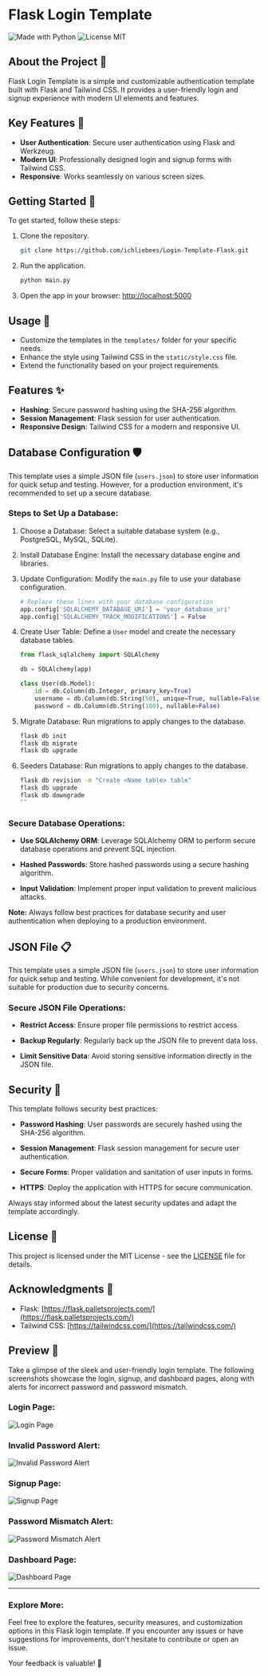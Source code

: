 <!-- Title -->
# Flask Login Template

<!-- Badges -->
![Made with Python](https://img.shields.io/badge/made%20with-Python-blue.svg)
![License MIT](https://img.shields.io/badge/license-MIT-green.svg)

<!-- About the Project -->
## About the Project 🚀

Flask Login Template is a simple and customizable authentication template built with Flask and Tailwind CSS. It provides a user-friendly login and signup experience with modern UI elements and features.

<!-- Features -->
## Key Features 🌟

- **User Authentication**: Secure user authentication using Flask and Werkzeug.
- **Modern UI**: Professionally designed login and signup forms with Tailwind CSS.
- **Responsive**: Works seamlessly on various screen sizes.

<!-- Getting Started -->
## Getting Started 🚦

To get started, follow these steps:

1. Clone the repository.
   ```bash
   git clone https://github.com/ichliebees/Login-Template-Flask.git
   ```

2. Run the application.
   ```bash
   python main.py
   ```

3. Open the app in your browser: [http://localhost:5000](http://localhost:5000)

<!-- Usage -->
## Usage 🚀

- Customize the templates in the `templates/` folder for your specific needs.
- Enhance the style using Tailwind CSS in the `static/style.css` file.
- Extend the functionality based on your project requirements.

<!-- Features -->
## Features ✨

- **Hashing**: Secure password hashing using the SHA-256 algorithm.
- **Session Management**: Flask session for user authentication.
- **Responsive Design**: Tailwind CSS for a modern and responsive UI.

<!-- Database Configuration -->
## Database Configuration 🛡️

This template uses a simple JSON file (`users.json`) to store user information for quick setup and testing. However, for a production environment, it's recommended to set up a secure database.

### Steps to Set Up a Database:

1. Choose a Database: Select a suitable database system (e.g., PostgreSQL, MySQL, SQLite).

2. Install Database Engine: Install the necessary database engine and libraries.

3. Update Configuration: Modify the `main.py` file to use your database configuration.

    ```python
    # Replace these lines with your database configuration
    app.config['SQLALCHEMY_DATABASE_URI'] = 'your_database_uri'
    app.config['SQLALCHEMY_TRACK_MODIFICATIONS'] = False
    ```

4. Create User Table: Define a `User` model and create the necessary database tables.

    ```python
    from flask_sqlalchemy import SQLAlchemy

    db = SQLAlchemy(app)

    class User(db.Model):
        id = db.Column(db.Integer, primary_key=True)
        username = db.Column(db.String(50), unique=True, nullable=False)
        password = db.Column(db.String(100), nullable=False)
    ```

5. Migrate Database: Run migrations to apply changes to the database.

    ```bash
    flask db init
    flask db migrate
    flask db upgrade
    ```

6. Seeders Database: Run migrations to apply changes to the database.

    ```bash
    flask db revision -m "Create <Name table> table"
    flask db upgrade
    flask db downgrade
    ``

### Secure Database Operations:

- **Use SQLAlchemy ORM**: Leverage SQLAlchemy ORM to perform secure database operations and prevent SQL injection.

- **Hashed Passwords**: Store hashed passwords using a secure hashing algorithm.

- **Input Validation**: Implement proper input validation to prevent malicious attacks.

**Note:** Always follow best practices for database security and user authentication when deploying to a production environment.

<!-- JSON File -->
## JSON File 📋

This template uses a simple JSON file (`users.json`) to store user information for quick setup and testing. While convenient for development, it's not suitable for production due to security concerns.

### Secure JSON File Operations:

- **Restrict Access**: Ensure proper file permissions to restrict access.

- **Backup Regularly**: Regularly back up the JSON file to prevent data loss.

- **Limit Sensitive Data**: Avoid storing sensitive information directly in the JSON file.

<!-- Security -->
## Security 🔐

This template follows security best practices:

- **Password Hashing**: User passwords are securely hashed using the SHA-256 algorithm.

- **Session Management**: Flask session management for secure user authentication.

- **Secure Forms**: Proper validation and sanitation of user inputs in forms.

- **HTTPS**: Deploy the application with HTTPS for secure communication.

Always stay informed about the latest security updates and adapt the template accordingly.




<!-- License -->
## License 📄

This project is licensed under the MIT License - see the [LICENSE](LICENSE) file for details.

<!-- Acknowledgments -->
## Acknowledgments 🙌

- Flask: [https://flask.palletsprojects.com/](https://flask.palletsprojects.com/)
- Tailwind CSS: [https://tailwindcss.com/](https://tailwindcss.com/)


<!-- Preview -->
## Preview 🚀

Take a glimpse of the sleek and user-friendly login template. The following screenshots showcase the login, signup, and dashboard pages, along with alerts for incorrect password and password mismatch.

### Login Page:

![Login Page](https://github.com/ichliebees/Login-Template-Flask/assets/138697155/6f38df61-b4a7-4f8f-a4bc-bc62c1d3d4a4)

### Invalid Password Alert:

![Invalid Password Alert](https://github.com/ichliebees/Login-Template-Flask/assets/138697155/1ec24d84-b5cc-4168-95f5-131209d14aeb)

### Signup Page:

![Signup Page](https://github.com/ichliebees/Login-Template-Flask/assets/138697155/72208a5f-0d53-466e-8abb-079d9dbca47f)

### Password Mismatch Alert:

![Password Mismatch Alert](https://github.com/ichliebees/Login-Template-Flask/assets/138697155/d21cb890-a052-4fa1-b697-322761ab91ad)

### Dashboard Page:

![Dashboard Page](https://github.com/ichliebees/Login-Template-Flask/assets/138697155/60f3a2a2-de7a-4ba5-bbe5-379a92d9d6fe)

---

### Explore More:

Feel free to explore the features, security measures, and customization options in this Flask login template. If you encounter any issues or have suggestions for improvements, don't hesitate to contribute or open an issue.

Your feedback is valuable! 🌟


